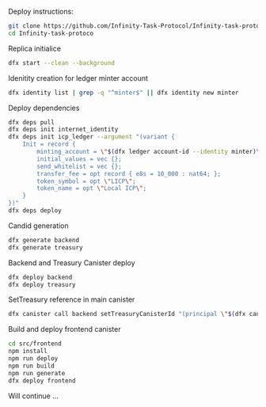 Deploy instructions:

```sh 
git clone https://github.com/Infinity-Task-Protocol/Infinity-task-protocol.git
cd Infinity-task-protoco
```
Replica initialice
```sh
dfx start --clean --background
```

Idenitity creation for ledger minter account
```sh
dfx identity list | grep -q "^minter$" || dfx identity new minter
```
Deploy dependencies

```sh
dfx deps pull
dfx deps init internet_identity
dfx deps init icp_ledger --argument "(variant { 
    Init = record {
        minting_account = \"$(dfx ledger account-id --identity minter)\";
        initial_values = vec {};
        send_whitelist = vec {};
        transfer_fee = opt record { e8s = 10_000 : nat64; };
        token_symbol = opt \"LICP\";
        token_name = opt \"Local ICP\"; 
    }
})"
dfx deps deploy
```

Candid generation
```sh
dfx generate backend
dfx generate treasury
```

Backend and Treasury Canister deploy
```sh
dfx deploy backend
dfx deploy treasury
```

SetTreasury reference in main canister
```sh
dfx canister call backend setTreasuryCanisterId "(principal \"$(dfx canister id treasury)\")"
```



Build and deploy frontend canister

```sh
cd src/frontend
npm install
npm run deploy
npm run build
npm run generate
dfx deploy frontend
```

Will continue ...
